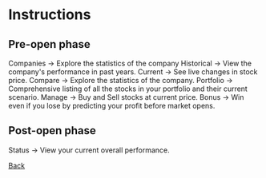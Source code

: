 Instructions
=================


Pre-open phase
-------------
Companies -> Explore the statistics of the company
     Historical -> View the company's performance in past years.
     Current -> See live changes in stock price.
     Compare -> Explore the statistics of the company.
Portfolio -> Comprehensive listing of all the stocks in your portfolio and their current scenario.
Manage -> Buy and Sell stocks at current price.
Bonus -> Win even if you lose by predicting your profit before market opens.



Post-open phase
-------------
Status -> View your current overall performance.

<div class="trigger" id="gamestart" onclick="window.location=bar.php;">
    <a href="bar.php">Back</a>
</div>